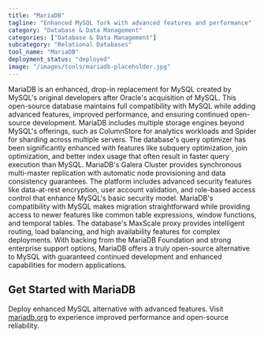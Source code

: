 ```yaml
---
title: "MariaDB"
tagline: "Enhanced MySQL fork with advanced features and performance"
category: "Database & Data Management"
categories: ["Database & Data Management"]
subcategory: "Relational Databases"
tool_name: "MariaDB"
deployment_status: "deployed"
image: "/images/tools/mariadb-placeholder.jpg"
---
```

MariaDB is an enhanced, drop-in replacement for MySQL created by MySQL's original developers after Oracle's acquisition of MySQL. This open-source database maintains full compatibility with MySQL while adding advanced features, improved performance, and ensuring continued open-source development. MariaDB includes multiple storage engines beyond MySQL's offerings, such as ColumnStore for analytics workloads and Spider for sharding across multiple servers. The database's query optimizer has been significantly enhanced with features like subquery optimization, join optimization, and better index usage that often result in faster query execution than MySQL. MariaDB's Galera Cluster provides synchronous multi-master replication with automatic node provisioning and data consistency guarantees. The platform includes advanced security features like data-at-rest encryption, user account validation, and role-based access control that enhance MySQL's basic security model. MariaDB's compatibility with MySQL makes migration straightforward while providing access to newer features like common table expressions, window functions, and temporal tables. The database's MaxScale proxy provides intelligent routing, load balancing, and high availability features for complex deployments. With backing from the MariaDB Foundation and strong enterprise support options, MariaDB offers a truly open-source alternative to MySQL with guaranteed continued development and enhanced capabilities for modern applications.

## Get Started with MariaDB

Deploy enhanced MySQL alternative with advanced features. Visit [mariadb.org](https://mariadb.org) to experience improved performance and open-source reliability.
